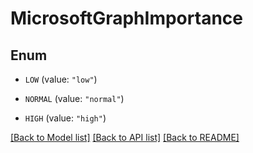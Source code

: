 # MicrosoftGraphImportance

## Enum


* `LOW` (value: `"low"`)

* `NORMAL` (value: `"normal"`)

* `HIGH` (value: `"high"`)


[[Back to Model list]](../README.md#documentation-for-models) [[Back to API list]](../README.md#documentation-for-api-endpoints) [[Back to README]](../README.md)


